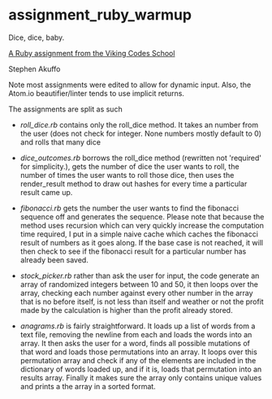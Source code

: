 assignment_ruby_warmup
======================

Dice, dice, baby.

[A Ruby assignment from the Viking Codes School](http://www.vikingcodeschool.com)

Stephen Akuffo

Note most assignments were edited to allow for dynamic input.
Also, the Atom.io beautifier/linter tends to use implicit returns.

The assignments are split as such
- *roll_dice.rb* contains only the roll_dice method. It takes an number from the user (does not check for integer. None numbers mostly default to 0) and rolls that many dice

- *dice_outcomes.rb* borrows the roll_dice method (rewritten not 'required' for simplicity.), gets the number of dice the user wants to roll, the number of times the user wants to roll those dice, then uses the render_result method to draw out hashes for every time a particular result came up.

- *fibonacci.rb* gets the number the user wants to find the fibonacci sequence off and generates the sequence. Please note that because the method uses recursion which can very quickly increase the computation time required, I put in a simple naive cache which caches the fibonacci result of numbers as it goes along. If the base case is not reached, it will then check to see if the fibonacci result for a particular number has already been saved.

- *stock_picker.rb* rather than ask the user for input, the code generate an array of randomized integers between 10 and 50, it then loops over the array, checking each number against every other number in the array that is no before itself, is not less than itself and weather or not the profit made by the calculation is higher than the profit already stored.

- *anagrams.rb* is fairly straightforward. It loads up a list of words from a text file, removing the newline from each and loads the words into an array. It then asks the user for a word, finds all possible mutations of that word and loads those permutations into an array. It loops over this permutation array and check if any of the elements are included in the dictionary of words loaded up, and if it is, loads that permutation into an results array. Finally it makes sure the array only contains unique values and prints a the array in a sorted format.
